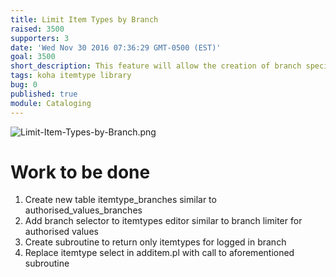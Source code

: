 ```yaml
---
title: Limit Item Types by Branch
raised: 3500
supporters: 3
date: 'Wed Nov 30 2016 07:36:29 GMT-0500 (EST)'
goal: 3500
short_description: This feature will allow the creation of branch specific item types.
tags: koha itemtype library
bug: 0
published: true
module: Cataloging
---
```

![Limit-Item-Types-by-Branch.png]({{site.baseurl}}/source/images/Limit-Item-Types-by-Branch.png)

# Work to be done
1. Create new table itemtype_branches similar to authorised_values_branches
2. Add branch selector to itemtypes editor similar to branch limiter for authorised values
3. Create subroutine to return only itemtypes for logged in branch
4. Replace itemtype select in additem.pl with call to aforementioned subroutine

